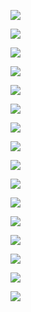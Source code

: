 ![](https://gitee.com/hxc8/images2/raw/master/img/202407172208711.jpg)

![](https://gitee.com/hxc8/images2/raw/master/img/202407172208550.jpg)

![](https://gitee.com/hxc8/images2/raw/master/img/202407172208549.jpg)

![](https://gitee.com/hxc8/images2/raw/master/img/202407172208033.jpg)

![](https://gitee.com/hxc8/images2/raw/master/img/202407172208793.jpg)

![](https://gitee.com/hxc8/images2/raw/master/img/202407172208337.jpg)

![](https://gitee.com/hxc8/images2/raw/master/img/202407172208378.jpg)

![](https://gitee.com/hxc8/images2/raw/master/img/202407172208208.jpg)

![](https://gitee.com/hxc8/images2/raw/master/img/202407172208539.jpg)

![](https://gitee.com/hxc8/images2/raw/master/img/202407172208416.jpg)

![](https://gitee.com/hxc8/images2/raw/master/img/202407172208623.jpg)

![](https://gitee.com/hxc8/images2/raw/master/img/202407172209156.jpg)

![](https://gitee.com/hxc8/images2/raw/master/img/202407172209268.jpg)

![](https://gitee.com/hxc8/images2/raw/master/img/202407172209073.jpg)

![](https://gitee.com/hxc8/images2/raw/master/img/202407172209149.jpg)

![](https://gitee.com/hxc8/images2/raw/master/img/202407172209528.jpg)